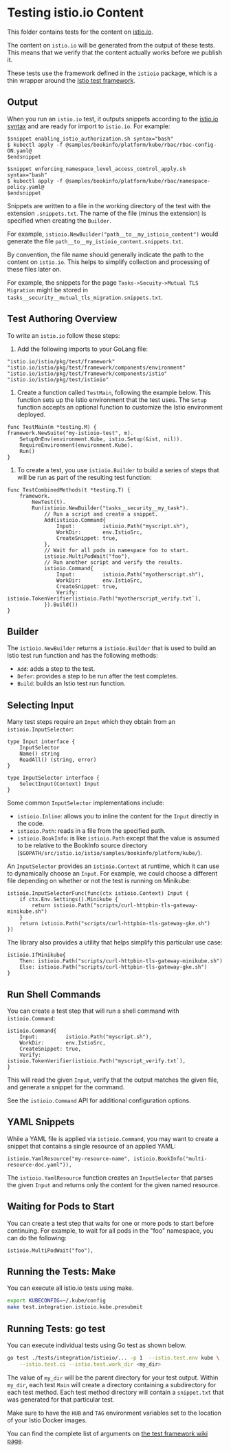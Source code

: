 # Testing istio.io Content

This folder contains tests for the content on [istio.io](http://istio.io).

The content on `istio.io` will be generated from the output of these tests.
This means that we verify that the content actually works before we publish it.

These tests use the framework defined in the `istioio` package, which is a thin wrapper
around the [Istio test framework](https://github.com/istio/istio/wiki/Istio-Test-Framework).

## Output

When you run an `istio.io` test, it outputs snippets according to the
[istio.io syntax](https://istio.io/about/contribute/creating-and-editing-pages) and are ready for
import to `istio.io`. For example:

```text
$snippet enabling_istio_authorization.sh syntax="bash"
$ kubectl apply -f @samples/bookinfo/platform/kube/rbac/rbac-config-ON.yaml@
$endsnippet

$snippet enforcing_namespace_level_access_control_apply.sh syntax="bash"
$ kubectl apply -f @samples/bookinfo/platform/kube/rbac/namespace-policy.yaml@
$endsnippet
```

Snippets are written to a file in the working directory of the test with the extension
`.snippets.txt`. The name of the file (minus the extension) is specified when creating
the `Builder`.

For example, `istioio.NewBuilder("path__to__my_istioio_content")` would
generate the file `path__to__my_istioio_content.snippets.txt`.

By convention, the file name should generally indicate the path to the content on `istio.io`.
This helps to simplify collection and processing of these files later on.

For example, the snippets for the page
`Tasks->Secuity->Mutual TLS Migration` might be stored in
`tasks__security__mutual_tls_migration.snippets.txt`.

## Test Authoring Overview

To write an `istio.io` follow these steps:

1. Add the following imports to your GoLang file:

```golang
"istio.io/istio/pkg/test/framework"
"istio.io/istio/pkg/test/framework/components/environment"
"istio.io/istio/pkg/test/framework/components/istio"
"istio.io/istio/pkg/test/istioio"
```

1. Create a function called `TestMain`, following the example below. This
   function sets up the Istio environment that the test uses. The `Setup`
   function accepts an optional function to customize the Istio environment
   deployed.

```golang
func TestMain(m *testing.M) {
framework.NewSuite("my-istioio-test", m).
    SetupOnEnv(environment.Kube, istio.Setup(&ist, nil)).
    RequireEnvironment(environment.Kube).
    Run()
}
```

1. To create a test, you use `istioio.Builder` to build a series of steps that will
be run as part of the resulting test function:

```golang
func TestCombinedMethods(t *testing.T) {
    framework.
        NewTest(t).
        Run(istioio.NewBuilder("tasks__security__my_task").
            // Run a script and create a snippet.
            Add(istioio.Command{
                Input:         istioio.Path("myscript.sh"),
                WorkDir:       env.IstioSrc,
                CreateSnippet: true,
            },
            // Wait for all pods in namespace foo to start.
            istioio.MultiPodWait("foo"),
            // Run another script and verify the results.
            istioio.Command{
                Input:         istioio.Path("myotherscript.sh"),
                WorkDir:       env.IstioSrc,
                CreateSnippet: true,
                Verify:        istioio.TokenVerifier(istioio.Path("myotherscript_verify.txt`),
            }).Build())
}
```

## Builder

The `istioio.NewBuilder` returns a `istioio.Builder` that is used to build an Istio
test run function and has the following methods:

- `Add`: adds a step to the test.
- `Defer`: provides a step to be run after the test completes.
- `Build`: builds an Istio test run function.

## Selecting Input

Many test steps require an `Input` which they obtain from an
`istioio.InputSelector`:

```golang
type Input interface {
    InputSelector
    Name() string
    ReadAll() (string, error)
}

type InputSelector interface {
    SelectInput(Context) Input
}
```

Some common `InputSelector` implementations include:

- `istioio.Inline`: allows you to inline the content for the `Input` directly in the code.
- `istioio.Path`: reads in a file from the specified path.
- `istioio.BookInfo`: is like `istioio.Path` except that the value is assumed to be
relative to the BookInfo source directory (`$GOPATH/src/istio.io/istio/samples/bookinfo/platform/kube/`).

An `InputSelector` provides an `istioio.Context` at runtime, which it can use to
dynamically choose an `Input`. For example, we could choose a different file depending on
whether or not the test is running on Minikube:

```golang
istioio.InputSelectorFunc(func(ctx istioio.Context) Input {
    if ctx.Env.Settings().Minikube {
        return istioio.Path("scripts/curl-httpbin-tls-gateway-minikube.sh")
    }
    return istioio.Path("scripts/curl-httpbin-tls-gateway-gke.sh")
})
```

The library also provides a utility that helps simplify this particular use case:

```golang
istioio.IfMinikube{
    Then: istioio.Path("scripts/curl-httpbin-tls-gateway-minikube.sh")
    Else: istioio.Path("scripts/curl-httpbin-tls-gateway-gke.sh")
}
```

## Run Shell Commands

You can create a test step that will run a shell command with `istioio.Command`:

```golang
istioio.Command{
    Input:         istioio.Path("myscript.sh"),
    WorkDir:       env.IstioSrc,
    CreateSnippet: true,
    Verify:        istioio.TokenVerifier(istioio.Path("myscript_verify.txt`),
}
```

This will read the given `Input`, verify that the output matches the given file, and
generate a snippet for the command.

See the `istioio.Command` API for additional configuration options.

## YAML Snippets

While a YAML file is applied via `istioio.Command`, you may want to create
a snippet that contains a single resource of an applied YAML:

```golang
istioio.YamlResource("my-resource-name", istioio.BookInfo("multi-resource-doc.yaml")),
```

The `istioio.YamlResource` function creates an `InputSelector` that parses the  given
`Input` and returns only the content for the given named resource.

## Waiting for Pods to Start

You can create a test step that waits for one or more pods to start before continuing.
For example, to wait for all pods in the "foo"  namespace, you can do the following:

```golang
istioio.MultiPodWait("foo"),
```

## Running the Tests: Make

You can execute all istio.io tests using make.

```bash
export KUBECONFIG=~/.kube/config
make test.integration.istioio.kube.presubmit
```

## Running Tests: go test

You can execute individual tests using Go test as shown below.

```bash
go test ./tests/integration/istioio/... -p 1  --istio.test.env kube \
    --istio.test.ci --istio.test.work_dir <my_dir>
```

The value of `my_dir` will be the parent directory for your test output. Within
`my_dir`, each test `Main` will create a directory containing a subdirectory for
each test method. Each test method directory will contain a `snippet.txt` that
was generated for that particular test.

Make sure to have the `HUB` and `TAG` environment variables set to the location of
your Istio Docker images.

You can find the complete list of arguments on [the test framework wiki page](https://github.com/istio/istio/wiki/Istio-Test-Framework).
